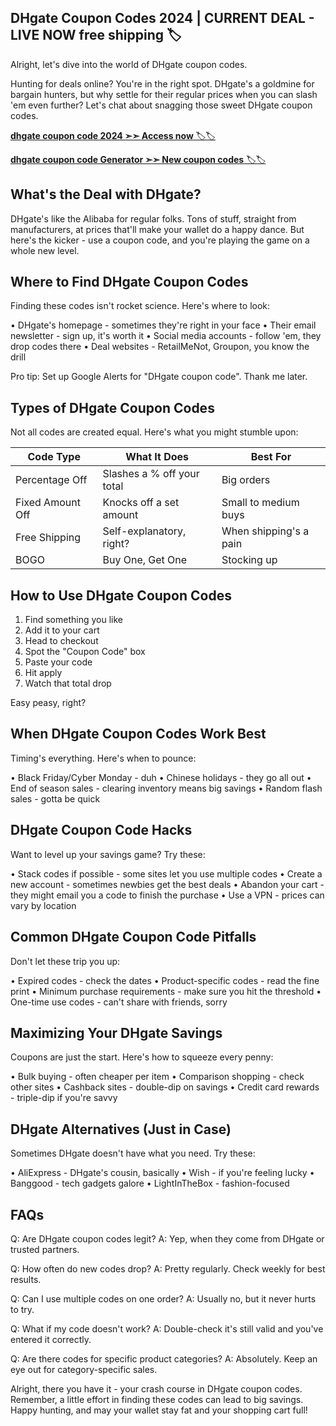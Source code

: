 ##  DHgate Coupon Codes 2024 | CURRENT DEAL - LIVE NOW  free shipping 🏷️
Alright, let's dive into the world of DHgate coupon codes. 

Hunting for deals online? You're in the right spot.
DHgate's a goldmine for bargain hunters, but why settle for their regular prices when you can slash 'em even further?
Let's chat about snagging those sweet DHgate coupon codes.

[**dhgate coupon code 2024 ➣➣ Access now** 🏷️🏷️
](https://dynews.net/dhgate-coupon-codes-how-to-save-money-on-your-purchases/)

[**dhgate coupon code Generator ➣➣ New coupon codes** 🏷️🏷️
](https://dynews.net/dhgate-coupon-codes-how-to-save-money-on-your-purchases/)


## What's the Deal with DHgate?

DHgate's like the Alibaba for regular folks. 
Tons of stuff, straight from manufacturers, at prices that'll make your wallet do a happy dance.
But here's the kicker - use a coupon code, and you're playing the game on a whole new level.

## Where to Find DHgate Coupon Codes

Finding these codes isn't rocket science. Here's where to look:

• DHgate's homepage - sometimes they're right in your face
• Their email newsletter - sign up, it's worth it
• Social media accounts - follow 'em, they drop codes there
• Deal websites - RetailMeNot, Groupon, you know the drill

Pro tip: Set up Google Alerts for "DHgate coupon code". Thank me later.

## Types of DHgate Coupon Codes

Not all codes are created equal. Here's what you might stumble upon:

| Code Type | What It Does | Best For |
|-----------|--------------|----------|
| Percentage Off | Slashes a % off your total | Big orders |
| Fixed Amount Off | Knocks off a set amount | Small to medium buys |
| Free Shipping | Self-explanatory, right? | When shipping's a pain |
| BOGO | Buy One, Get One | Stocking up |

## How to Use DHgate Coupon Codes

1. Find something you like
2. Add it to your cart
3. Head to checkout
4. Spot the "Coupon Code" box
5. Paste your code
6. Hit apply
7. Watch that total drop

Easy peasy, right?

## When DHgate Coupon Codes Work Best

Timing's everything. Here's when to pounce:

• Black Friday/Cyber Monday - duh
• Chinese holidays - they go all out
• End of season sales - clearing inventory means big savings
• Random flash sales - gotta be quick

## DHgate Coupon Code Hacks

Want to level up your savings game? Try these:

• Stack codes if possible - some sites let you use multiple codes
• Create a new account - sometimes newbies get the best deals
• Abandon your cart - they might email you a code to finish the purchase
• Use a VPN - prices can vary by location

## Common DHgate Coupon Code Pitfalls

Don't let these trip you up:

• Expired codes - check the dates
• Product-specific codes - read the fine print
• Minimum purchase requirements - make sure you hit the threshold
• One-time use codes - can't share with friends, sorry

## Maximizing Your DHgate Savings

Coupons are just the start. Here's how to squeeze every penny:

• Bulk buying - often cheaper per item
• Comparison shopping - check other sites
• Cashback sites - double-dip on savings
• Credit card rewards - triple-dip if you're savvy

## DHgate Alternatives (Just in Case)

Sometimes DHgate doesn't have what you need. Try these:

• AliExpress - DHgate's cousin, basically
• Wish - if you're feeling lucky
• Banggood - tech gadgets galore
• LightInTheBox - fashion-focused

## FAQs

Q: Are DHgate coupon codes legit?
A: Yep, when they come from DHgate or trusted partners.

Q: How often do new codes drop?
A: Pretty regularly. Check weekly for best results.

Q: Can I use multiple codes on one order?
A: Usually no, but it never hurts to try.

Q: What if my code doesn't work?
A: Double-check it's still valid and you've entered it correctly.

Q: Are there codes for specific product categories?
A: Absolutely. Keep an eye out for category-specific sales.

Alright, there you have it - your crash course in DHgate coupon codes.
Remember, a little effort in finding these codes can lead to big savings.
Happy hunting, and may your wallet stay fat and your shopping cart full!
